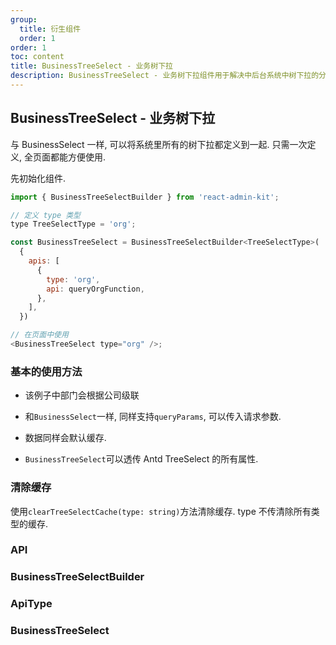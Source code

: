 ```yaml
---
group:
  title: 衍生组件
  order: 1
order: 1
toc: content
title: BusinessTreeSelect - 业务树下拉
description: BusinessTreeSelect - 业务树下拉组件用于解决中后台系统中树下拉的分页, 如何复用等问题.
---
```


## BusinessTreeSelect - 业务树下拉

与 BusinessSelect 一样, 可以将系统里所有的树下拉都定义到一起. 只需一次定义, 全页面都能方便使用.

先初始化组件.

```js
import { BusinessTreeSelectBuilder } from 'react-admin-kit';

// 定义 type 类型
type TreeSelectType = 'org';

const BusinessTreeSelect = BusinessTreeSelectBuilder<TreeSelectType>(
  {
    apis: [
      {
        type: 'org',
        api: queryOrgFunction,
      },
    ],
  })

// 在页面中使用
<BusinessTreeSelect type="org" />;
```

### 基本的使用方法

- 该例子中部门会根据公司级联

- 和`BusinessSelect`一样, 同样支持`queryParams`, 可以传入请求参数.

- 数据同样会默认缓存.

- `BusinessTreeSelect`可以透传 Antd TreeSelect 的所有属性.

<code src="./demos/basic/index.tsx"></code>

### 清除缓存

使用`clearTreeSelectCache(type: string)`方法清除缓存. type 不传清除所有类型的缓存.

<code src="./demos/clearCache/index.tsx"></code>

### API

### BusinessTreeSelectBuilder

<API filePath='src/BusinessTreeSelectBuilder/index.tsx' name='BusinessTreeSelectBuilder' ></API>

### ApiType

<API name='BizTreeApi' ></API>

### BusinessTreeSelect

<API name='BusinessTreeSelectSelf'></API>

